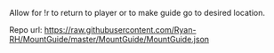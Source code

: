 Allow for !r to return to player or <flag> to make guide go to desired location.

Repo url:
https://raw.githubusercontent.com/Ryan-RH/MountGuide/master/MountGuide/MountGuide.json
